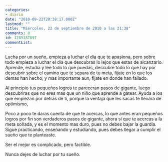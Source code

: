 ```yaml
---
categories:
- diario
date: "2010-09-22T20:38:17.000Z"
lastmod: ""
title: "Miércoles, 22 de septiembre de 2010 a las 21:38"
comments: 0
id: 1285187897
commentList:
---
```


Lucha por un sueño, empieza a luchar el dia que te apasiona, pero sobre todo empieza a luchar el dia que descubras lo lejos que estas de alcanzarlo.  
Aprende, estudia y lee todo lo que puedas, descubre todo lo que hay por descubrir sobre el camino que te separa de tu meta, fijate en lo que los demas han hecho, y mas importante aun, fijate en donde han fallado.  
  
Al principio tus pequeños logros te pareceran pasos de gigante, luego descubriras que no eres mas que un niño que aprende a gatear. Ayuda a los que empiezan por detras de ti, porque la ventaja que les sacas te llenara de optimismo,  
  
Poco a poco te daras cuenta de que te acercas, lo que antes eran pequeños logros por fin son verdaderos pasos de gigante, ahora si que te acercas a la meta soñada, y es el momento mas duro, pues no debes bajar la guardia. Sigue practicando, enseñando y estudiando, pues debes llegar a cumplir el sueño que te planteaste.  
  
Ser el mejor es complicado, pero factible.  
  
Nunca dejes de luchar por tu sueño.